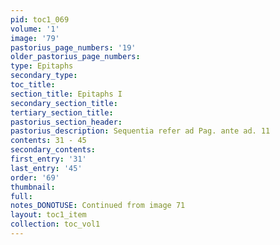 ```yaml
---
pid: toc1_069
volume: '1'
image: '79'
pastorius_page_numbers: '19'
older_pastorius_page_numbers: 
type: Epitaphs
secondary_type: 
toc_title: 
section_title: Epitaphs I
secondary_section_title: 
tertiary_section_title: 
pastorius_section_header: 
pastorius_description: Sequentia refer ad Pag. ante ad. 11
contents: 31 - 45
secondary_contents: 
first_entry: '31'
last_entry: '45'
order: '69'
thumbnail: 
full: 
notes_DONOTUSE: Continued from image 71
layout: toc1_item
collection: toc_vol1
---
```

